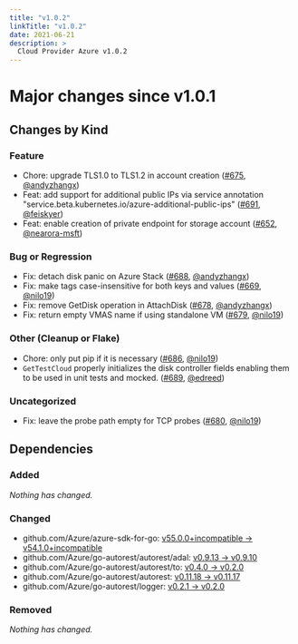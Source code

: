 ```yaml
---
title: "v1.0.2"
linkTitle: "v1.0.2"
date: 2021-06-21
description: >
  Cloud Provider Azure v1.0.2
---
```


# Major changes since v1.0.1

## Changes by Kind

### Feature

- Chore: upgrade TLS1.0 to TLS1.2 in account creation ([#675](https://github.com/kubernetes-sigs/cloud-provider-azure/pull/675), [@andyzhangx](https://github.com/andyzhangx))
- Feat: add support for additional public IPs via service annotation "service.beta.kubernetes.io/azure-additional-public-ips" ([#691](https://github.com/kubernetes-sigs/cloud-provider-azure/pull/691), [@feiskyer](https://github.com/feiskyer))
- Feat: enable creation of private endpoint for storage account ([#652](https://github.com/kubernetes-sigs/cloud-provider-azure/pull/652), [@nearora-msft](https://github.com/nearora-msft))

### Bug or Regression

- Fix: detach disk panic on Azure Stack ([#688](https://github.com/kubernetes-sigs/cloud-provider-azure/pull/688), [@andyzhangx](https://github.com/andyzhangx))
- Fix: make tags case-insensitive for both keys and values ([#669](https://github.com/kubernetes-sigs/cloud-provider-azure/pull/669), [@nilo19](https://github.com/nilo19))
- Fix: remove GetDisk operation in AttachDisk ([#678](https://github.com/kubernetes-sigs/cloud-provider-azure/pull/678), [@andyzhangx](https://github.com/andyzhangx))
- Fix: return empty VMAS name if using standalone VM ([#679](https://github.com/kubernetes-sigs/cloud-provider-azure/pull/679), [@nilo19](https://github.com/nilo19))

### Other (Cleanup or Flake)

- Chore: only put pip if it is necessary ([#686](https://github.com/kubernetes-sigs/cloud-provider-azure/pull/686), [@nilo19](https://github.com/nilo19))
- `GetTestCloud` properly initializes the disk controller fields enabling them to be used in unit tests and mocked. ([#689](https://github.com/kubernetes-sigs/cloud-provider-azure/pull/689), [@edreed](https://github.com/edreed))

### Uncategorized

- Fix: leave the probe path empty for TCP probes ([#680](https://github.com/kubernetes-sigs/cloud-provider-azure/pull/680), [@nilo19](https://github.com/nilo19))

## Dependencies

### Added
_Nothing has changed._

### Changed
- github.com/Azure/azure-sdk-for-go: [v55.0.0+incompatible → v54.1.0+incompatible](https://github.com/Azure/azure-sdk-for-go/compare/v55.0.0...v54.1.0)
- github.com/Azure/go-autorest/autorest/adal: [v0.9.13 → v0.9.10](https://github.com/Azure/go-autorest/autorest/adal/compare/v0.9.13...v0.9.10)
- github.com/Azure/go-autorest/autorest/to: [v0.4.0 → v0.2.0](https://github.com/Azure/go-autorest/autorest/to/compare/v0.4.0...v0.2.0)
- github.com/Azure/go-autorest/autorest: [v0.11.18 → v0.11.17](https://github.com/Azure/go-autorest/autorest/compare/v0.11.18...v0.11.17)
- github.com/Azure/go-autorest/logger: [v0.2.1 → v0.2.0](https://github.com/Azure/go-autorest/logger/compare/v0.2.1...v0.2.0)

### Removed
_Nothing has changed._
